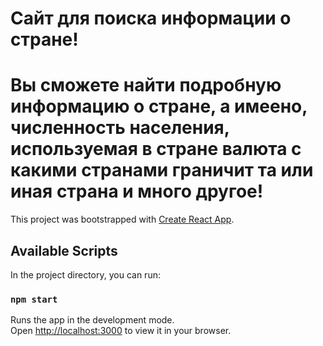 # Сайт для поиска информации о стране!
# Вы сможете найти подробную информацию о стране, а имеено, численность населения, используемая в стpане валюта с какими странами граничит та или иная страна и много другое!

This project was bootstrapped with [Create React App](https://github.com/facebook/create-react-app).

## Available Scripts

In the project directory, you can run:

### `npm start`

Runs the app in the development mode.\
Open [http://localhost:3000](http://localhost:3000) to view it in your browser.

